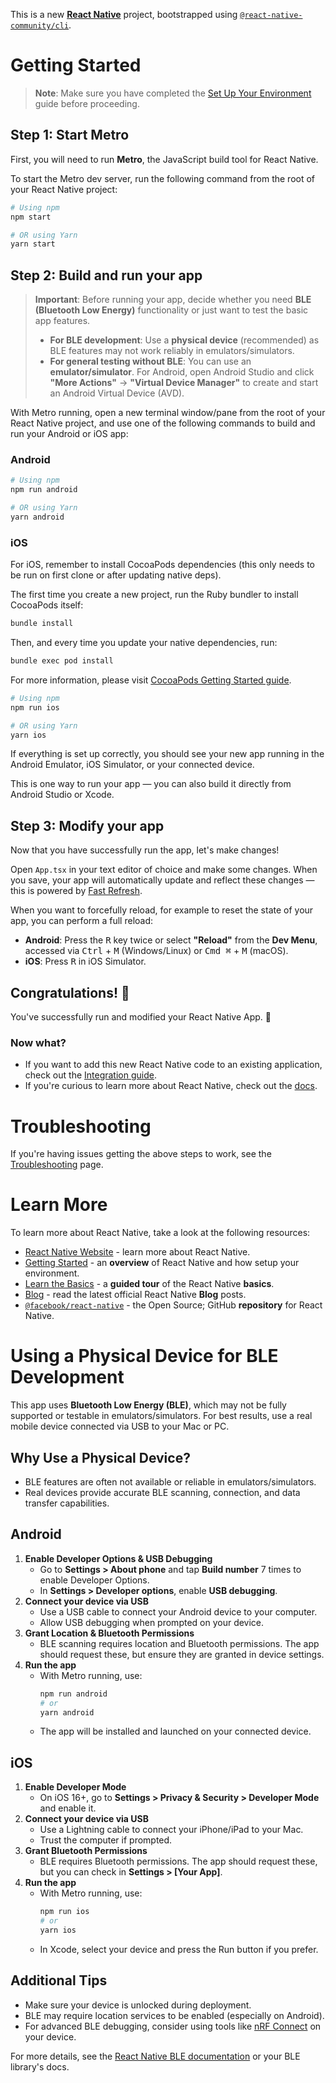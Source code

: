 This is a new [**React Native**](https://reactnative.dev) project, bootstrapped using [`@react-native-community/cli`](https://github.com/react-native-community/cli).

# Getting Started

> **Note**: Make sure you have completed the [Set Up Your Environment](https://reactnative.dev/docs/set-up-your-environment) guide before proceeding.

## Step 1: Start Metro

First, you will need to run **Metro**, the JavaScript build tool for React Native.

To start the Metro dev server, run the following command from the root of your React Native project:

```sh
# Using npm
npm start

# OR using Yarn
yarn start
```

## Step 2: Build and run your app

> **Important**: Before running your app, decide whether you need **BLE (Bluetooth Low Energy)** functionality or just want to test the basic app features.
> 
> - **For BLE development**: Use a **physical device** (recommended) as BLE features may not work reliably in emulators/simulators.
> - **For general testing without BLE**: You can use an **emulator/simulator**. For Android, open Android Studio and click **"More Actions"** → **"Virtual Device Manager"** to create and start an Android Virtual Device (AVD).

With Metro running, open a new terminal window/pane from the root of your React Native project, and use one of the following commands to build and run your Android or iOS app:

### Android

```sh
# Using npm
npm run android

# OR using Yarn
yarn android
```

### iOS

For iOS, remember to install CocoaPods dependencies (this only needs to be run on first clone or after updating native deps).

The first time you create a new project, run the Ruby bundler to install CocoaPods itself:

```sh
bundle install
```

Then, and every time you update your native dependencies, run:

```sh
bundle exec pod install
```

For more information, please visit [CocoaPods Getting Started guide](https://guides.cocoapods.org/using/getting-started.html).

```sh
# Using npm
npm run ios

# OR using Yarn
yarn ios
```

If everything is set up correctly, you should see your new app running in the Android Emulator, iOS Simulator, or your connected device.

This is one way to run your app — you can also build it directly from Android Studio or Xcode.

## Step 3: Modify your app

Now that you have successfully run the app, let's make changes!

Open `App.tsx` in your text editor of choice and make some changes. When you save, your app will automatically update and reflect these changes — this is powered by [Fast Refresh](https://reactnative.dev/docs/fast-refresh).

When you want to forcefully reload, for example to reset the state of your app, you can perform a full reload:

- **Android**: Press the <kbd>R</kbd> key twice or select **"Reload"** from the **Dev Menu**, accessed via <kbd>Ctrl</kbd> + <kbd>M</kbd> (Windows/Linux) or <kbd>Cmd ⌘</kbd> + <kbd>M</kbd> (macOS).
- **iOS**: Press <kbd>R</kbd> in iOS Simulator.

## Congratulations! :tada:

You've successfully run and modified your React Native App. :partying_face:

### Now what?

- If you want to add this new React Native code to an existing application, check out the [Integration guide](https://reactnative.dev/docs/integration-with-existing-apps).
- If you're curious to learn more about React Native, check out the [docs](https://reactnative.dev/docs/getting-started).

# Troubleshooting

If you're having issues getting the above steps to work, see the [Troubleshooting](https://reactnative.dev/docs/troubleshooting) page.

# Learn More

To learn more about React Native, take a look at the following resources:

- [React Native Website](https://reactnative.dev) - learn more about React Native.
- [Getting Started](https://reactnative.dev/docs/environment-setup) - an **overview** of React Native and how setup your environment.
- [Learn the Basics](https://reactnative.dev/docs/getting-started) - a **guided tour** of the React Native **basics**.
- [Blog](https://reactnative.dev/blog) - read the latest official React Native **Blog** posts.
- [`@facebook/react-native`](https://github.com/facebook/react-native) - the Open Source; GitHub **repository** for React Native.

# Using a Physical Device for BLE Development

This app uses **Bluetooth Low Energy (BLE)**, which may not be fully supported or testable in emulators/simulators. For best results, use a real mobile device connected via USB to your Mac or PC.

## Why Use a Physical Device?
- BLE features are often not available or reliable in emulators/simulators.
- Real devices provide accurate BLE scanning, connection, and data transfer capabilities.

## Android

1. **Enable Developer Options & USB Debugging**
   - Go to **Settings > About phone** and tap **Build number** 7 times to enable Developer Options.
   - In **Settings > Developer options**, enable **USB debugging**.
2. **Connect your device via USB**
   - Use a USB cable to connect your Android device to your computer.
   - Allow USB debugging when prompted on your device.
3. **Grant Location & Bluetooth Permissions**
   - BLE scanning requires location and Bluetooth permissions. The app should request these, but ensure they are granted in device settings.
4. **Run the app**
   - With Metro running, use:
     ```sh
     npm run android
     # or
     yarn android
     ```
   - The app will be installed and launched on your connected device.

## iOS

1. **Enable Developer Mode**
   - On iOS 16+, go to **Settings > Privacy & Security > Developer Mode** and enable it.
2. **Connect your device via USB**
   - Use a Lightning cable to connect your iPhone/iPad to your Mac.
   - Trust the computer if prompted.
3. **Grant Bluetooth Permissions**
   - BLE requires Bluetooth permissions. The app should request these, but you can check in **Settings > [Your App]**.
4. **Run the app**
   - With Metro running, use:
     ```sh
     npm run ios
     # or
     yarn ios
     ```
   - In Xcode, select your device and press the Run button if you prefer.

## Additional Tips
- Make sure your device is unlocked during deployment.
- BLE may require location services to be enabled (especially on Android).
- For advanced BLE debugging, consider using tools like [nRF Connect](https://www.nordicsemi.com/Products/Development-tools/nRF-Connect-for-mobile) on your device.

For more details, see the [React Native BLE documentation](https://github.com/innoveit/react-native-ble-manager) or your BLE library's docs.
